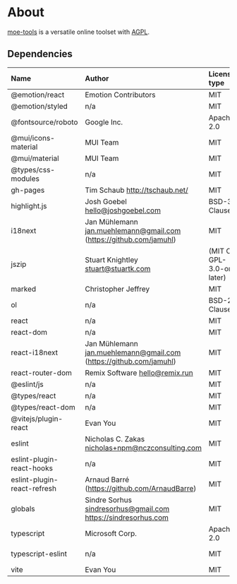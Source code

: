 # About

[moe-tools](https://github.com/hubenchang0515/moe-tools) is a versatile online toolset with [AGPL](https://github.com/hubenchang0515/moe-tools/blob/master/LICENSE).

## Dependencies

| Name                        | Author                                                               | License type              | Link                                                               |
| :-------------------------- | :------------------------------------------------------------------- | :------------------------ | :----------------------------------------------------------------- |
| @emotion/react              | Emotion Contributors                                                 | MIT                       | git+https://github.com/emotion-js/emotion.git#main                 |
| @emotion/styled             | n/a                                                                  | MIT                       | git+https://github.com/emotion-js/emotion.git#main                 |
| @fontsource/roboto          | Google Inc.                                                          | Apache-2.0                | git+https://github.com/fontsource/font-files.git                   |
| @mui/icons-material         | MUI Team                                                             | MIT                       | git+https://github.com/mui/material-ui.git                         |
| @mui/material               | MUI Team                                                             | MIT                       | n/a                                                                |
| @types/css-modules          | n/a                                                                  | MIT                       | https://github.com/DefinitelyTyped/DefinitelyTyped.git             |
| gh-pages                    | Tim Schaub http://tschaub.net/                                       | MIT                       | git://github.com/tschaub/gh-pages.git                              |
| highlight.js                | Josh Goebel <hello@joshgoebel.com>                                   | BSD-3-Clause              | git://github.com/highlightjs/highlight.js.git                      |
| i18next                     | Jan Mühlemann <jan.muehlemann@gmail.com> (https://github.com/jamuhl) | MIT                       | git+https://github.com/i18next/i18next.git                         |
| jszip                       | Stuart Knightley <stuart@stuartk.com>                                | (MIT OR GPL-3.0-or-later) | git+https://github.com/Stuk/jszip.git                              |
| marked                      | Christopher Jeffrey                                                  | MIT                       | git://github.com/markedjs/marked.git                               |
| ol                          | n/a                                                                  | BSD-2-Clause              | git://github.com/openlayers/openlayers.git                         |
| react                       | n/a                                                                  | MIT                       | git+https://github.com/facebook/react.git                          |
| react-dom                   | n/a                                                                  | MIT                       | git+https://github.com/facebook/react.git                          |
| react-i18next               | Jan Mühlemann <jan.muehlemann@gmail.com> (https://github.com/jamuhl) | MIT                       | git+https://github.com/i18next/react-i18next.git                   |
| react-router-dom            | Remix Software <hello@remix.run>                                     | MIT                       | git+https://github.com/remix-run/react-router.git                  |
| @eslint/js                  | n/a                                                                  | MIT                       | n/a                                                                |
| @types/react                | n/a                                                                  | MIT                       | https://github.com/DefinitelyTyped/DefinitelyTyped.git             |
| @types/react-dom            | n/a                                                                  | MIT                       | n/a                                                                |
| @vitejs/plugin-react        | Evan You                                                             | MIT                       | n/a                                                                |
| eslint                      | Nicholas C. Zakas <nicholas+npm@nczconsulting.com>                   | MIT                       | n/a                                                                |
| eslint-plugin-react-hooks   | n/a                                                                  | MIT                       | n/a                                                                |
| eslint-plugin-react-refresh | Arnaud Barré (https://github.com/ArnaudBarre)                        | MIT                       | git+https://github.com/ArnaudBarre/eslint-plugin-react-refresh.git |
| globals                     | Sindre Sorhus sindresorhus@gmail.com https://sindresorhus.com        | MIT                       | n/a                                                                |
| typescript                  | Microsoft Corp.                                                      | Apache-2.0                | git+https://github.com/microsoft/TypeScript.git                    |
| typescript-eslint           | n/a                                                                  | MIT                       | git+https://github.com/typescript-eslint/typescript-eslint.git     |
| vite                        | Evan You                                                             | MIT                       | git+https://github.com/vitejs/vite.git                             |

